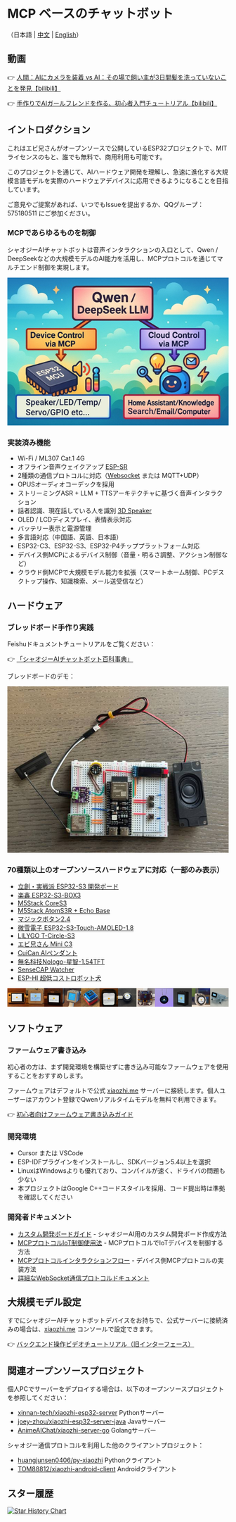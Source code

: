 # MCP ベースのチャットボット

（日本語 | [中文](README.md) | [English](README_en.md)）

## 動画

👉 [人間：AIにカメラを装着 vs AI：その場で飼い主が3日間髪を洗っていないことを発見【bilibili】](https://www.bilibili.com/video/BV1bpjgzKEhd/)

👉 [手作りでAIガールフレンドを作る、初心者入門チュートリアル【bilibili】](https://www.bilibili.com/video/BV1XnmFYLEJN/)

## イントロダクション

これはエビ兄さんがオープンソースで公開しているESP32プロジェクトで、MITライセンスのもと、誰でも無料で、商用利用も可能です。

このプロジェクトを通じて、AIハードウェア開発を理解し、急速に進化する大規模言語モデルを実際のハードウェアデバイスに応用できるようになることを目指しています。

ご意見やご提案があれば、いつでもIssueを提出するか、QQグループ：575180511 にご参加ください。

### MCPであらゆるものを制御

シャオジーAIチャットボットは音声インタラクションの入口として、Qwen / DeepSeekなどの大規模モデルのAI能力を活用し、MCPプロトコルを通じてマルチエンド制御を実現します。

![MCPであらゆるものを制御](docs/mcp-based-graph.jpg)

### 実装済み機能

- Wi-Fi / ML307 Cat.1 4G
- オフライン音声ウェイクアップ [ESP-SR](https://github.com/espressif/esp-sr)
- 2種類の通信プロトコルに対応（[Websocket](docs/websocket.md) または MQTT+UDP）
- OPUSオーディオコーデックを採用
- ストリーミングASR + LLM + TTSアーキテクチャに基づく音声インタラクション
- 話者認識、現在話している人を識別 [3D Speaker](https://github.com/modelscope/3D-Speaker)
- OLED / LCDディスプレイ、表情表示対応
- バッテリー表示と電源管理
- 多言語対応（中国語、英語、日本語）
- ESP32-C3、ESP32-S3、ESP32-P4チッププラットフォーム対応
- デバイス側MCPによるデバイス制御（音量・明るさ調整、アクション制御など）
- クラウド側MCPで大規模モデル能力を拡張（スマートホーム制御、PCデスクトップ操作、知識検索、メール送受信など）

## ハードウェア

### ブレッドボード手作り実践

Feishuドキュメントチュートリアルをご覧ください：

👉 [「シャオジーAIチャットボット百科事典」](https://ccnphfhqs21z.feishu.cn/wiki/F5krwD16viZoF0kKkvDcrZNYnhb?from=from_copylink)

ブレッドボードのデモ：

![ブレッドボードデモ](docs/v1/wiring2.jpg)

### 70種類以上のオープンソースハードウェアに対応（一部のみ表示）

- <a href="https://oshwhub.com/li-chuang-kai-fa-ban/li-chuang-shi-zhan-pai-esp32-s3-kai-fa-ban" target="_blank" title="立創・実戦派 ESP32-S3 開発ボード">立創・実戦派 ESP32-S3 開発ボード</a>
- <a href="https://github.com/espressif/esp-box" target="_blank" title="楽鑫 ESP32-S3-BOX3">楽鑫 ESP32-S3-BOX3</a>
- <a href="https://docs.m5stack.com/zh_CN/core/CoreS3" target="_blank" title="M5Stack CoreS3">M5Stack CoreS3</a>
- <a href="https://docs.m5stack.com/en/atom/Atomic%20Echo%20Base" target="_blank" title="AtomS3R + Echo Base">M5Stack AtomS3R + Echo Base</a>
- <a href="https://gf.bilibili.com/item/detail/1108782064" target="_blank" title="マジックボタン2.4">マジックボタン2.4</a>
- <a href="https://www.waveshare.net/shop/ESP32-S3-Touch-AMOLED-1.8.htm" target="_blank" title="微雪電子 ESP32-S3-Touch-AMOLED-1.8">微雪電子 ESP32-S3-Touch-AMOLED-1.8</a>
- <a href="https://github.com/Xinyuan-LilyGO/T-Circle-S3" target="_blank" title="LILYGO T-Circle-S3">LILYGO T-Circle-S3</a>
- <a href="https://oshwhub.com/tenclass01/xmini_c3" target="_blank" title="エビ兄さん Mini C3">エビ兄さん Mini C3</a>
- <a href="https://oshwhub.com/movecall/cuican-ai-pendant-lights-up-y" target="_blank" title="Movecall CuiCan ESP32S3">CuiCan AIペンダント</a>
- <a href="https://github.com/WMnologo/xingzhi-ai" target="_blank" title="無名科技Nologo-星智-1.54">無名科技Nologo-星智-1.54TFT</a>
- <a href="https://www.seeedstudio.com/SenseCAP-Watcher-W1-A-p-5979.html" target="_blank" title="SenseCAP Watcher">SenseCAP Watcher</a>
- <a href="https://www.bilibili.com/video/BV1BHJtz6E2S/" target="_blank" title="ESP-HI 超低コストロボット犬">ESP-HI 超低コストロボット犬</a>

<div style="display: flex; justify-content: space-between;">
  <a href="docs/v1/lichuang-s3.jpg" target="_blank" title="立創・実戦派 ESP32-S3 開発ボード">
    <img src="docs/v1/lichuang-s3.jpg" width="240" />
  </a>
  <a href="docs/v1/espbox3.jpg" target="_blank" title="楽鑫 ESP32-S3-BOX3">
    <img src="docs/v1/espbox3.jpg" width="240" />
  </a>
  <a href="docs/v1/m5cores3.jpg" target="_blank" title="M5Stack CoreS3">
    <img src="docs/v1/m5cores3.jpg" width="240" />
  </a>
  <a href="docs/v1/atoms3r.jpg" target="_blank" title="AtomS3R + Echo Base">
    <img src="docs/v1/atoms3r.jpg" width="240" />
  </a>
  <a href="docs/v1/magiclick.jpg" target="_blank" title="マジックボタン2.4">
    <img src="docs/v1/magiclick.jpg" width="240" />
  </a>
  <a href="docs/v1/waveshare.jpg" target="_blank" title="微雪電子 ESP32-S3-Touch-AMOLED-1.8">
    <img src="docs/v1/waveshare.jpg" width="240" />
  </a>
  <a href="docs/v1/lilygo-t-circle-s3.jpg" target="_blank" title="LILYGO T-Circle-S3">
    <img src="docs/v1/lilygo-t-circle-s3.jpg" width="240" />
  </a>
  <a href="docs/v1/xmini-c3.jpg" target="_blank" title="エビ兄さん Mini C3">
    <img src="docs/v1/xmini-c3.jpg" width="240" />
  </a>
  <a href="docs/v1/movecall-cuican-esp32s3.jpg" target="_blank" title="CuiCan">
    <img src="docs/v1/movecall-cuican-esp32s3.jpg" width="240" />
  </a>
  <a href="docs/v1/wmnologo_xingzhi_1.54.jpg" target="_blank" title="無名科技Nologo-星智-1.54">
    <img src="docs/v1/wmnologo_xingzhi_1.54.jpg" width="240" />
  </a>
  <a href="docs/v1/sensecap_watcher.jpg" target="_blank" title="SenseCAP Watcher">
    <img src="docs/v1/sensecap_watcher.jpg" width="240" />
  </a>
  <a href="docs/v1/esp-hi.jpg" target="_blank" title="ESP-HI 超低コストロボット犬">
    <img src="docs/v1/esp-hi.jpg" width="240" />
  </a>
</div>

## ソフトウェア

### ファームウェア書き込み

初心者の方は、まず開発環境を構築せずに書き込み可能なファームウェアを使用することをおすすめします。

ファームウェアはデフォルトで公式 [xiaozhi.me](https://xiaozhi.me) サーバーに接続します。個人ユーザーはアカウント登録でQwenリアルタイムモデルを無料で利用できます。

👉 [初心者向けファームウェア書き込みガイド](https://ccnphfhqs21z.feishu.cn/wiki/Zpz4wXBtdimBrLk25WdcXzxcnNS)

### 開発環境

- Cursor または VSCode
- ESP-IDFプラグインをインストールし、SDKバージョン5.4以上を選択
- LinuxはWindowsよりも優れており、コンパイルが速く、ドライバの問題も少ない
- 本プロジェクトはGoogle C++コードスタイルを採用、コード提出時は準拠を確認してください

### 開発者ドキュメント

- [カスタム開発ボードガイド](main/boards/README.md) - シャオジーAI用のカスタム開発ボード作成方法
- [MCPプロトコルIoT制御使用法](docs/mcp-usage.md) - MCPプロトコルでIoTデバイスを制御する方法
- [MCPプロトコルインタラクションフロー](docs/mcp-protocol.md) - デバイス側MCPプロトコルの実装方法
- [詳細なWebSocket通信プロトコルドキュメント](docs/websocket.md)

## 大規模モデル設定

すでにシャオジーAIチャットボットデバイスをお持ちで、公式サーバーに接続済みの場合は、[xiaozhi.me](https://xiaozhi.me) コンソールで設定できます。

👉 [バックエンド操作ビデオチュートリアル（旧インターフェース）](https://www.bilibili.com/video/BV1jUCUY2EKM/)

## 関連オープンソースプロジェクト

個人PCでサーバーをデプロイする場合は、以下のオープンソースプロジェクトを参照してください：

- [xinnan-tech/xiaozhi-esp32-server](https://github.com/xinnan-tech/xiaozhi-esp32-server) Pythonサーバー
- [joey-zhou/xiaozhi-esp32-server-java](https://github.com/joey-zhou/xiaozhi-esp32-server-java) Javaサーバー
- [AnimeAIChat/xiaozhi-server-go](https://github.com/AnimeAIChat/xiaozhi-server-go) Golangサーバー

シャオジー通信プロトコルを利用した他のクライアントプロジェクト：

- [huangjunsen0406/py-xiaozhi](https://github.com/huangjunsen0406/py-xiaozhi) Pythonクライアント
- [TOM88812/xiaozhi-android-client](https://github.com/TOM88812/xiaozhi-android-client) Androidクライアント

## スター履歴

<a href="https://star-history.com/#78/xiaozhi-esp32&Date">
 <picture>
   <source media="(prefers-color-scheme: dark)" srcset="https://api.star-history.com/svg?repos=78/xiaozhi-esp32&type=Date&theme=dark" />
   <source media="(prefers-color-scheme: light)" srcset="https://api.star-history.com/svg?repos=78/xiaozhi-esp32&type=Date" />
   <img alt="Star History Chart" src="https://api.star-history.com/svg?repos=78/xiaozhi-esp32&type=Date" />
 </picture>
</a> 
